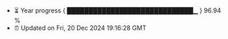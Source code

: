 - ⏳ Year progress { █████████████████████████████▁ } 96.94 %
- ⏰ Updated on Fri, 20 Dec 2024 19:16:28 GMT

